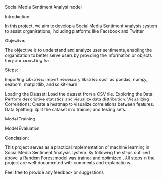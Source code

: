 Social Media Sentiment Analysi model

Introduction:

In this project, we aim to develop a Social Media Sentiment Analysis system to assist organizations, including platforms like Facebook and Twitter. 

Objective:

The objective is to understand and analyze user sentiments, enabling the organization to better serve users by providing the information or objects they are searching for

Steps:

Importing Libraries: Import necessary libraries such as pandas, numpy, seaborn, matplotlib, and scikit-learn.

Loading the Dataset: Load the dataset from a CSV file.
Exploring the Data: Perform descriptive statistics and visualize data distribution.
Visualizing Correlations: Create a heatmap to visualize correlations between features.
Data Splitting: Split the dataset into training and testing sets.

Model Training.

Model Evaluation.


Conclusion:

This project serves as a practical implementation of machine learning in  Social Media Sentiment Analysis system. By following the steps outlined above, a Random Forest model was trained and optimized . All steps in the project are well-documented with comments and explanations.

Feel free to provide any feedback or suggestions
